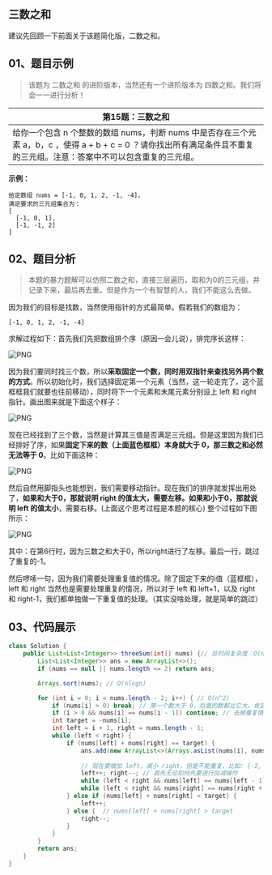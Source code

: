 

## 三数之和

建议先回顾一下前面关于该题简化版，二数之和。

## 01、题目示例

> 该题为 二数之和 的进阶版本，当然还有一个进阶版本为 四数之和。我们将会一一进行分析！

| 第15题：三数之和                                             |
| ------------------------------------------------------------ |
| 给你一个包含 n 个整数的数组 nums，判断 nums 中是否存在三个元素 a，b，c ，使得 a + b + c = 0 ？请你找出所有满足条件且不重复的三元组。注意：答案中不可以包含重复的三元组。 |

**示例：**

```text
给定数组 nums = [-1, 0, 1, 2, -1, -4]，
满足要求的三元组集合为：
[
  [-1, 0, 1],
  [-1, -1, 2]
]
```

## 02、题目分析

> 本题的暴力题解可以仿照二数之和，直接三层遍历，取和为0的三元组，并记录下来，最后再去重。但是作为一个有智慧的人，我们不能这么去做。

因为我们的目标是找数，当然使用指针的方式最简单。假若我们的数组为：

```text
[-1, 0, 1, 2, -1, -4]
```

求解过程如下：首先我们先把数组排个序（原因一会儿说），排完序长这样：

![PNG](https://i.loli.net/2021/04/07/rVGEy3vCpcbguMD.png)

因为我们要同时找三个数，所以**采取固定一个数，同时用双指针来查找另外两个数的方式**。所以初始化时，我们选择固定第一个元素（当然，这一轮走完了，这个蓝框框我们就要也往前移动），同时将下一个元素和末尾元素分别设上 left 和 right 指针。画出图来就是下面这个样子：

![PNG](https://i.loli.net/2021/04/07/tnzh4sOwYa6TugG.png)

现在已经找到了三个数，当然是计算其三值是否满足三元组。但是这里因为我们已经排好了序，如果**固定下来的数（上面蓝色框框）本身就大于 0，那三数之和必然无法等于 0**。比如下面这种：

![PNG](https://i.loli.net/2021/04/07/F3HVDE8OB54wYqs.png)

然后自然用脚指头也能想到，我们需要移动指针。现在我们的排序就发挥出用处了，**如果和大于0，那就说明 right 的值太大，需要左移。如果和小于0，那就说明 left 的值太小**，需要右移。(上面这个思考过程是本题的核心) 整个过程如下图所示：

![PNG](https://i.loli.net/2021/04/07/dio1jOH3sgReJFm.png)

其中：在第6行时，因为三数之和大于0，所以right进行了左移。最后一行，跳过了重复的-1。

然后啰嗦一句，因为我们需要处理重复值的情况。除了固定下来的i值（蓝框框），left 和 right 当然也是需要处理重复的情况，所以对于 left 和 left+1，以及 right 和 right-1，我们都单独做一下重复值的处理。（其实没啥处理，就是简单的跳过）

## 03、代码展示

```java
class Solution {
    public List<List<Integer>> threeSum(int[] nums) {// 总时间复杂度：O(n^2)
        List<List<Integer>> ans = new ArrayList<>();
        if (nums == null || nums.length <= 2) return ans;

        Arrays.sort(nums); // O(nlogn)

        for (int i = 0; i < nums.length - 2; i++) { // O(n^2)
            if (nums[i] > 0) break; // 第一个数大于 0，后面的数都比它大，肯定不成立了
            if (i > 0 && nums[i] == nums[i - 1]) continue; // 去掉重复情况
            int target = -nums[i];
            int left = i + 1, right = nums.length - 1;
            while (left < right) {
                if (nums[left] + nums[right] == target) {
                    ans.add(new ArrayList<>(Arrays.asList(nums[i], nums[left], nums[right])));
                    
                    // 现在要增加 left，减小 right，但是不能重复，比如: [-2, -1, -1, -1, 3, 3, 3], i = 0, left = 1, right = 6, [-2, -1, 3] 的答案加入后，需要排除重复的 -1 和 3
                    left++; right--; // 首先无论如何先要进行加减操作
                    while (left < right && nums[left] == nums[left - 1]) left++;
                    while (left < right && nums[right] == nums[right + 1]) right--;
                } else if (nums[left] + nums[right] < target) {
                    left++;
                } else {  // nums[left] + nums[right] > target
                    right--;
                }
            }
        }
        return ans;
    }
}
```

